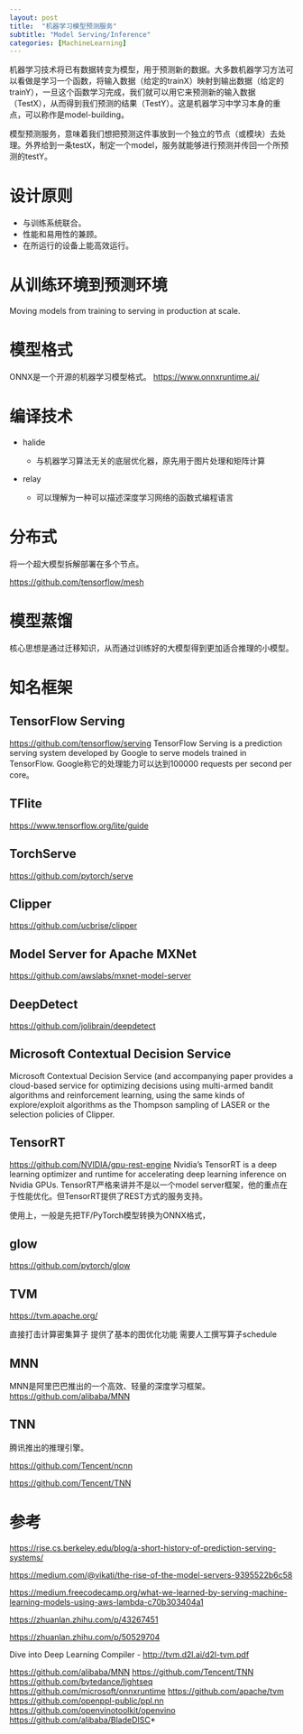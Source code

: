 ```yaml
---
layout: post
title:  "机器学习模型预测服务"
subtitle: "Model Serving/Inference"
categories: [MachineLearning]
---
```


机器学习技术将已有数据转变为模型，用于预测新的数据。大多数机器学习方法可以看做是学习一个函数，将输入数据（给定的trainX）映射到输出数据（给定的trainY），一旦这个函数学习完成，我们就可以用它来预测新的输入数据（TestX），从而得到我们预测的结果（TestY）。这是机器学习中学习本身的重点，可以称作是model-building。

模型预测服务，意味着我们想把预测这件事放到一个独立的节点（或模块）去处理。外界给到一条testX，制定一个model，服务就能够进行预测并传回一个所预测的testY。


# 设计原则

* 与训练系统联合。
* 性能和易用性的兼顾。
* 在所运行的设备上能高效运行。 



# 从训练环境到预测环境

Moving models from training to serving in production at scale.


# 模型格式

ONNX是一个开源的机器学习模型格式。
https://www.onnxruntime.ai/


# 编译技术

* halide 
  * 与机器学习算法无关的底层优化器，原先用于图片处理和矩阵计算

* relay
  * 可以理解为一种可以描述深度学习网络的函数式编程语言

# 分布式
将一个超大模型拆解部署在多个节点。

https://github.com/tensorflow/mesh

# 模型蒸馏
核心思想是通过迁移知识，从而通过训练好的大模型得到更加适合推理的小模型。



#  知名框架

## TensorFlow Serving
 https://github.com/tensorflow/serving
 TensorFlow Serving is a prediction serving system developed by Google to serve models trained in TensorFlow.
 Google称它的处理能力可以达到100000 requests per second per core。


## TFlite
 https://www.tensorflow.org/lite/guide


## TorchServe
https://github.com/pytorch/serve

## Clipper
 https://github.com/ucbrise/clipper


## Model Server for Apache MXNet
 https://github.com/awslabs/mxnet-model-server


## DeepDetect
 https://github.com/jolibrain/deepdetect


## Microsoft Contextual Decision Service
 Microsoft Contextual Decision Service (and accompanying paper provides a cloud-based service for optimizing decisions using multi-armed bandit algorithms and reinforcement learning, using the same kinds of explore/exploit algorithms as the Thompson sampling of LASER or the selection policies of Clipper.


## TensorRT
 https://github.com/NVIDIA/gpu-rest-engine
 Nvidia’s TensorRT is a deep learning optimizer and runtime for accelerating deep learning inference on Nvidia GPUs.
 TensorRT严格来讲并不是以一个model server框架，他的重点在于性能优化。但TensorRT提供了REST方式的服务支持。

 使用上，一般是先把TF/PyTorch模型转换为ONNX格式，


## glow
https://github.com/pytorch/glow

## TVM
https://tvm.apache.org/

直接打击计算密集算子
提供了基本的图优化功能
需要人工撰写算子schedule


## MNN
MNN是阿里巴巴推出的一个高效、轻量的深度学习框架。
https://github.com/alibaba/MNN

## TNN
腾讯推出的推理引擎。

https://github.com/Tencent/ncnn

https://github.com/Tencent/TNN






# 参考

https://rise.cs.berkeley.edu/blog/a-short-history-of-prediction-serving-systems/

https://medium.com/@vikati/the-rise-of-the-model-servers-9395522b6c58

https://medium.freecodecamp.org/what-we-learned-by-serving-machine-learning-models-using-aws-lambda-c70b303404a1

https://zhuanlan.zhihu.com/p/43267451

https://zhuanlan.zhihu.com/p/50529704

Dive into Deep Learning Compiler - http://tvm.d2l.ai/d2l-tvm.pdf

https://github.com/alibaba/MNN
https://github.com/Tencent/TNN
https://github.com/bytedance/lightseq
https://github.com/microsoft/onnxruntime
https://github.com/apache/tvm
https://github.com/openppl-public/ppl.nn
https://github.com/openvinotoolkit/openvino
https://github.com/alibaba/BladeDISC*
